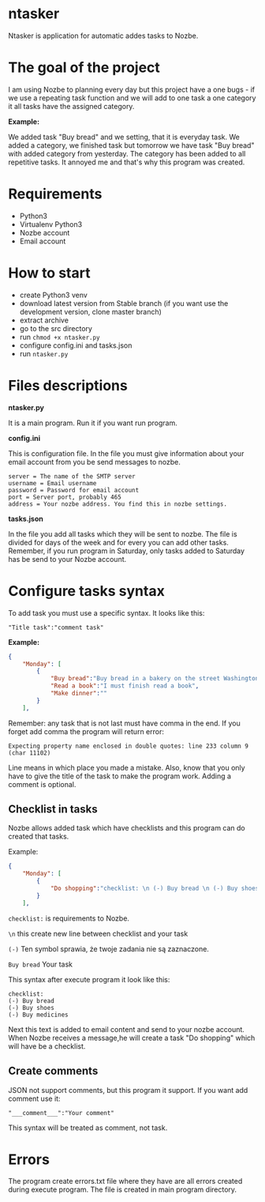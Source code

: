 # ntasker
Ntasker is application for automatic addes tasks to Nozbe. 

# The goal of the project

I am using Nozbe to planning every day but this project have a one bugs - if we use a repeating task function and we will add to one task a one category it all tasks have the assigned category.

**Example:**

We added task "Buy bread" and we setting, that it is everyday task. We added a category, we finished task but tomorrow we have task "Buy bread" with added category from yesterday. The category has been added to all repetitive tasks. It annoyed me and that's why this program was created.

# Requirements

- Python3
- Virtualenv Python3
- Nozbe account
- Email account

# How to start

- create Python3 venv
- download latest version from Stable branch (if you want use the development version, clone master branch)
- extract archive 
- go to the src directory
- run `chmod +x ntasker.py`
- configure config.ini and tasks.json
- run `ntasker.py`

# Files descriptions

**ntasker.py**

It is a main program. Run it if you want run program.

**config.ini**

This is configuration file. In the file you must give information about your email account from you be send messages to nozbe.

```text
server = The name of the SMTP server
username = Email username
password = Password for email account
port = Server port, probably 465
address = Your nozbe address. You find this in nozbe settings.
```

**tasks.json**

In the file you add all tasks which they will be sent to nozbe. The file is divided for days of the week and for every you can add other tasks. Remember, if you run program  in Saturday, only tasks added to Saturday has be send to your Nozbe account.

# Configure tasks syntax

To add task you must use a specific syntax. It looks like this:

`"Title task":"comment task"`

**Example:**

```json
{
    "Monday": [
        {
            "Buy bread":"Buy bread in a bakery on the street Washington",
            "Read a book":"I must finish read a book",
            "Make dinner":""
        }
    ],
```

Remember: any task that is not last must have comma in the end. If you forget add comma the program will return error:

```text
Expecting property name enclosed in double quotes: line 233 column 9 (char 11102)
```

Line means in which place you made a mistake. Also, know that you only have to give the title of the task to make the program work. Adding a comment is optional.

## Checklist in tasks

Nozbe allows added task which have checklists and this program  can do created that tasks. 

Example:

```json
{
    "Monday": [
        {
            "Do shopping":"checklist: \n (-) Buy bread \n (-) Buy shoes \n (-) Buy medicines"
        }
    ],
```

`checklist:` is requirements to Nozbe.

`\n` this create new line between checklist and your task

`(-)` Ten symbol sprawia, że twoje zadania nie są zaznaczone.

`Buy bread` Your task

This syntax after execute program it look like this: 

```text
checklist:
(-) Buy bread
(-) Buy shoes
(-) Buy medicines
```

Next this text is added to email content and send to your nozbe account. When Nozbe receives a message,he will create a task "Do shopping" which will have be a checklist.

## Create comments

JSON not support comments, but this program it support. If you want add comment use it: 

```text
"___comment___":"Your comment"
```

This syntax will be treated as comment, not task.

# Errors

The program create errors.txt file where they have are all errors created during execute program. The file is created in main program directory.